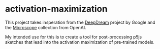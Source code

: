# activation-maximization

This project takes insperation from the [DeepDream](https://www.tensorflow.org/tutorials/generative/deepdream) project by Google and the [Microscope](https://microscope.openai.com/models) collection from OpenAI.

My intended use for this is to create a tool for post-processing p5js sketches that lead into the activation maximization of pre-trained models.

